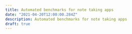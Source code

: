 ```yaml
---
title: Automated benchmarks for note taking apps
date: "2021-04-20T12:00:00.284Z"
description: Automated benchmarks for note taking apps
draft: true
---
```


